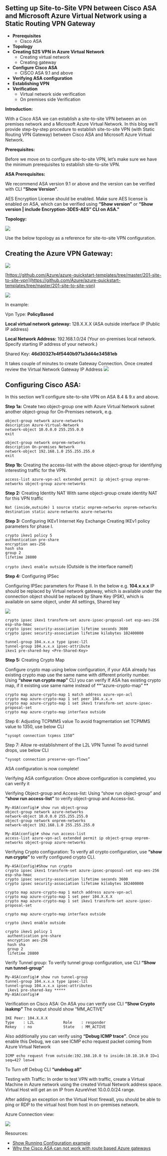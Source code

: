 ## Setting up Site-to-Site VPN between Cisco ASA and Microsoft Azure Virtual Network using a Static Routing VPN Gateway  ##

- **Prerequisites**
	- Cisco ASA
- **Topology** 
- **Creating S2S VPN in Azure Virtual Network** 
	- Creating virtual network 
	- Creating gateway 
- **Configure Cisco ASA**
	- CISCO ASA 9.1 and above
- **Verifying ASA configuration** 
- **Establishing VPN**
- **Verification** 
	- Virtual network side verification 
	- On premises side Verification 


**Introduction:**

With a Cisco ASA we can establish a site-to-site VPN between an on premises network and a Microsoft Azure Virtual Network. In this blog we’ll provide step-by-step procedure to establish site-to-site VPN (with Static Routing VPN Gateway) between Cisco ASA and Microsoft Azure Virtual Network. 

**Prerequisites:** 

Before we move on to configure site-to-site VPN, let’s make sure we have the minimum prerequisites to establish site-to-site VPN. 

**ASA Prerequisites:**

We recommend ASA version 9.1 or above and the version can be verified with CLI **“Show Version”**. 
 
AES Encryption License should be enabled. Make sure AES license is enabled on ASA, which can be verified using **“Show version”** or **“Show version | include Encryption-3DES-AES” CLI on ASA."** 

**Topology:**

![](https://github.com/Azure/Azure-vpn-config-samples/blob/master/Cisco/Current/Images/ASAImages/Layout.png?raw=true)

Use the below topology as a reference for site-to-site VPN configuration. 


## Creating the Azure VPN Gateway: ##

[![](https://github.com/Azure/Azure-vpn-config-samples/blob/master/Cisco/Current/Images/ASAImages/Deploy.jpg?raw=true)](https://portal.azure.com/#create/Microsoft.Template/uri/https%3A%2F%2Fraw.githubusercontent.com%2FAzure%2Fazure-quickstart-templates%2Fmaster%2F201-site-to-site-vpn%2Fazuredeploy.json)

[https://github.com/Azure/azure-quickstart-templates/tree/master/201-site-to-site-vpn](https://github.com/Azure/azure-quickstart-templates/tree/master/201-site-to-site-vpn)

![](https://github.com/Azure/Azure-vpn-config-samples/blob/master/Cisco/Current/Images/ASAImages/S2SConfig.png?raw=true)

In example:

Vpn Type: **PolicyBased**

**Local virtual network gateway:** 128.X.X.X (ASA outside interface IP (Public IP address)

**Local Network Address:** 192.168.1.0/24 (Your on-premises local network. Specify starting IP address of your network.) 

Shared Key: **46d30327e4f5440b971a3d44e34581eb**

It takes couple of minutes to create Gateway Connection. Once created review the Virtual Network Gateway IP Address 
![](https://github.com/Azure/Azure-vpn-config-samples/blob/master/Cisco/Current/Images/ASAImages/AzureGW.png?raw=true)

## Configuring Cisco ASA: ##

In this section we’ll configure site-to-site VPN on ASA 8.4 & 9.x and above. 

**Step 1a:** Create two object-group one with Azure Virtual Network subnet another object-group for On-Premises network, e.g.

	object-group network azure-networks
	description Azure-Virtual-Network
	network-object 10.0.0.0 255.255.0.0
	exit
	
	object-group network onprem-networks
	description On-premises Network
	network-object 192.168.1.0 255.255.255.0
	exit

**Step 1b:** Creating the access-list with the above object-group for identifying interesting traffic for the VPN. 

```access-list azure-vpn-acl extended permit ip object-group onprem-networks object-group azure-networks```

**Step 2:** Creating Identity NAT 
With same object-group create identity NAT for this VPN traffic

```Nat (inside,outside) 1 source static onprem-networks onprem-networks destination static azure-networks azure-networks```

**Step 3:** Configuring IKEv1 Internet Key Exchange 
Creating IKEv1 policy parameters for phase I. 

	crypto ikev1 policy 5
	authentication pre-share
	encryption aes-256
	hash sha
	group 2
	lifetime 28800

```crypto ikev1 enable outside```   (Outside is the interface nameif)

**Step 4:** Configuring IPSec 

Configuring IPSec parameters for Phase II. 
In the below e.g. **104.x.x.x** IP should be replaced by Virtual network gateway, which is available under the connection object <Pre-Share-Key> should be replaced by Share Key (PSK), which is available on same object, under All settings, Shared key

![](https://github.com/Azure/Azure-vpn-config-samples/blob/master/Cisco/Current/Images/ASAImages/PSKKEY.png?raw=true)
 

	crypto ipsec ikev1 transform-set azure-ipsec-proposal-set esp-aes-256 esp-sha-hmac
	crypto ipsec security-association lifetime seconds 3600
	crypto ipsec security-association lifetime kilobytes 102400000
	
	tunnel-group 104.x.x.x type ipsec-l2l
	tunnel-group 104.x.x.x ipsec-attribute
	ikev1 pre-shared-key <Pre-Shared-Key>

**Step 5:** Creating Crypto Map 

Configure crypto map using below configuration, if your ASA already has existing crypto map use the same name with different priority number. Using **“show run crypto map”** CLI you can verify If ASA has existing crypto map, if it existing use same name instead of **“azure-crypto-map” **

	crypto map azure-crypto-map 1 match address azure-vpn-acl
	crypto map azure-crypto-map 1 set peer 104.x.x.x
	crypto map azure-crypto-map 1 set ikev1 transform-set azure-ipsec-proposal-set
	crypto map azure-crypto-map interface outside

Step 6: Adjusting TCPMMS value
To avoid fragmentation set TCPMMS value to 1350, use below CLI 

	“sysopt connection tcpmss 1350”  

Step 7: Allow re-establishment of the L2L VPN Tunnel
To avoid tunnel drops, use below CLI

	“sysopt connection preserve-vpn-flows”

ASA configuration is now complete!

Verifying ASA configuration:
Once above configuration is completed, you can verify it 

Verifying Object-group and Access-list:
Using “show run object-group” and **“show run access-list”** to verify object-group and Access-list. 

	My-ASA(config)# show run object-group
	object-group network azure-networks
	network-object 10.0.0.0 255.255.255.0
	object-group network onprem-networks
	network-object 192.168.1.0 255.255.255.0
 
	My-ASA(config)# show run access-list
	access-list azure-vpn-acl extended permit ip object-group onprem-networks object-group azure-networks

Verifying Crypto configuration: 
To verify all crypto configuration, use **“show run crypto”** to verify configured crypto CLI. 

	My-ASA(Config)#Show run crypto
	crypto ipsec ikev1 transform-set azure-ipsec-proposal-set esp-aes-256 esp-sha-hmac 
	crypto ipsec security-association lifetime seconds 3600
	crypto ipsec security-association lifetime kilobytes 102400000

	crypto map azure-crypto-map 1 match address azure-vpn-acl
	crypto map azure-crypto-map 1 set peer 104.X.X.X 
	crypto map azure-crypto-map 1 set ikev1 transform-set azure-ipsec-proposal-set
	
	crypto map azure-crypto-map interface outside
	
	crypto ikev1 enable outside
	
	crypto ikev1 policy 1
	 authentication pre-share
	 encryption aes-256
	 hash sha
	 group 2
	 lifetime 28800

Verify Tunnel group: 
To verify tunnel group configuration, use CLI **“Show run tunnel-group”** 

	My-ASA(config)# show run tunnel-group 
	tunnel-group 104.x.x.x type ipsec-l2l
	tunnel-group 104.x.x.x ipsec-attributes
	 ikev1 pre-shared-key *****
	My-ASA(config)#

Verification on Cisco ASA:
On ASA you can verify use CLI **“Show Crypto isakmp”** 
The output should show “MM_ACTIVE” 
    
	IKE Peer: 104.X.X.X
    Type    : L2L             Role    : responder 
    Rekey   : no              State   : MM_ACTIVE

Also additionally you can verify using **“Debug ICMP trace”**. Once you enable this Debug, we can see ICMP echo request packet coming from Azure Virtual Network 

	ICMP echo request from outside:192.168.10.0 to inside:10.10.10.0 ID=1 seq=427 len=4

To Turn off Debug CLI **“undebug all”** 

Testing with Traffic:
In order to test VPN with traffic, create a Virtual Machine in Azure network using the created Virtual Network address space. Virtual Host will get an on IP from AzureVnet 10.0.0.0/24 range. 

After adding an exception on the Virtual Host firewall, you should be able to ping or RDP to the virtual host from host in on-premises network. 

Azure Connection view:

![](https://github.com/Azure/Azure-vpn-config-samples/blob/master/Cisco/Current/Images/ASAImages/AzureConnected.png?raw=true)

Resources:

- [Show Running Configuration example](https://github.com/Azure/Azure-vpn-config-samples/blob/master/Cisco/Current/ASA/ASA_9.1_and_above_Show_running-config.txt)
- [Why the Cisco ASA can not work with route based Azure gateways](https://github.com/Azure/Azure-vpn-config-samples/blob/master/Cisco/Current/ASA/Dynamic_ASA_with_Azure.pdf)

